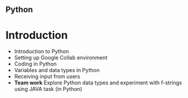 ## Python
# Introduction

- Introduction to Python
- Setting up Google Collab environment
- Coding in Python
- Variables and data types in Python
- Receiving input from users
- __Team work__  Explore Python data types and experiment with f-strings using JAVA task (in Python)
